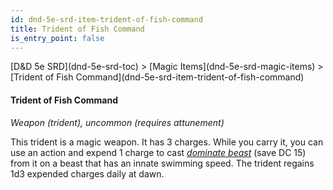 ```yaml
---
id: dnd-5e-srd-item-trident-of-fish-command
title: Trident of Fish Command
is_entry_point: false
---
```


<breadcrumb>
[D&D 5e SRD](dnd-5e-srd-toc) >  [Magic Items](dnd-5e-srd-magic-items) > [Trident of Fish Command](dnd-5e-srd-item-trident-of-fish-command)
</breadcrumb>

#### Trident of Fish Command

*Weapon (trident), uncommon (requires attunement)*

This trident is a magic weapon. It has 3 charges. While you carry it, you can use an action and expend 1 charge to cast [*dominate beast*](dnd-5e-srd-spell-dominate-beast) (save DC 15) from it on a beast that has an innate swimming speed. The trident regains 1d3 expended charges daily at dawn.


